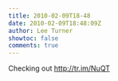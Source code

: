 ```yaml
---
title: 2010-02-09T18-48
date: 2010-02-09T18:48:09Z
author: Lee Turner
showtoc: false
comments: true
---
```


Checking out http://tr.im/NuQT

